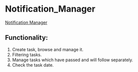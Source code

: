 # Notification_Manager

[Notification Manager](https://notification-manager-patrykkuniczak.vercel.app)

## Functionality:

1. Create task, browse and manage it.
2. Filtering tasks.
3. Manage tasks which have passed and will follow separately.
4. Check the task date.